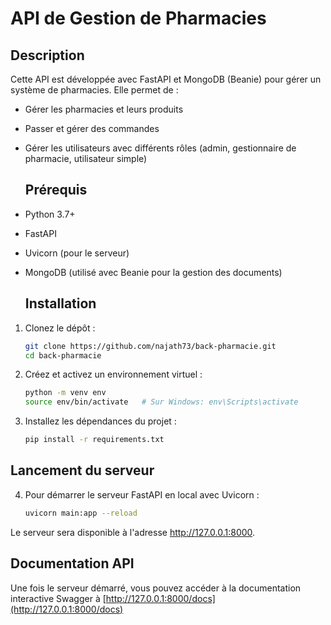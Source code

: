 # API de Gestion de Pharmacies
## Description
Cette API est développée avec FastAPI et MongoDB (Beanie) pour gérer un système de pharmacies. Elle permet de :
- Gérer les pharmacies et leurs produits
- Passer et gérer des commandes
- Gérer les utilisateurs avec différents rôles (admin, gestionnaire de pharmacie, utilisateur simple)
  ## Prérequis
- Python 3.7+
- FastAPI
- Uvicorn (pour le serveur)
- MongoDB (utilisé avec Beanie pour la gestion des documents)

  ## Installation

1. Clonez le dépôt :
   ```bash
   git clone https://github.com/najath73/back-pharmacie.git
   cd back-pharmacie


2. Créez et activez un environnement virtuel :
   ```bash
   python -m venv env
   source env/bin/activate   # Sur Windows: env\Scripts\activate

3. Installez les dépendances du projet :
   ```bash
   pip install -r requirements.txt

## Lancement du serveur
4. Pour démarrer le serveur FastAPI en local avec Uvicorn :
   ```bash
   uvicorn main:app --reload
Le serveur sera disponible à l'adresse http://127.0.0.1:8000.



## Documentation API

Une fois le serveur démarré, vous pouvez accéder à la documentation interactive Swagger à [http://127.0.0.1:8000/docs](http://127.0.0.1:8000/docs)






 





